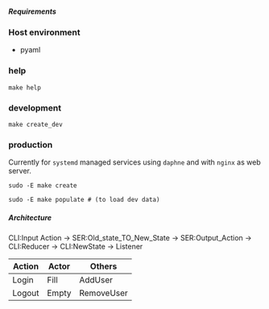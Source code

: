 ##### Requirements

### Host environment

  * pyaml

### help

``make help``

### development

``make create_dev``

### production

Currently for ``systemd`` managed services using ``daphne`` and with ``nginx`` as web server.

``sudo -E make create``

``sudo -E make populate # (to load dev data)``

##### Architecture

CLI:Input Action -> SER:Old_state_TO_New_State -> SER:Output_Action -> CLI:Reducer -> CLI:NewState -> Listener


| Action                | Actor                              |  Others  |
|-----------------------|------------------------------------|----------|
| Login                 | Fill                               |AddUser   |
| Logout                | Empty                              |RemoveUser|

